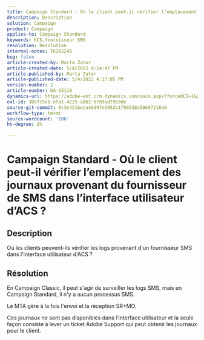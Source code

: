 ```yaml
---
title: Campaign Standard - Où le client peut-il vérifier l’emplacement des journaux provenant du fournisseur de SMS dans l’interface utilisateur d’ACS ?
description: Description
solution: Campaign
product: Campaign
applies-to: Campaign Standard
keywords: KCS,fournisseur SMS
resolution: Resolution
internal-notes: TK202245
bug: false
article-created-by: Marta Zator
article-created-date: 5/4/2022 4:14:47 PM
article-published-by: Marta Zator
article-published-date: 5/4/2022 4:17:05 PM
version-number: 2
article-number: KA-15118
dynamics-url: https://adobe-ent.crm.dynamics.com/main.aspx?forceUCI=1&pagetype=entityrecord&etn=knowledgearticle&id=95fdfd4c-c5cb-ec11-a7b5-6045bd00d4f5
exl-id: 3b5fc5eb-efa1-4225-a8b2-67d9ad79b9de
source-git-commit: 0c3e421beca46d9fe1952b1f98538a50697216a0
workflow-type: tm+mt
source-wordcount: '106'
ht-degree: 2%

---
```


# Campaign Standard - Où le client peut-il vérifier l’emplacement des journaux provenant du fournisseur de SMS dans l’interface utilisateur d’ACS ?

## Description


Où les clients peuvent-ils vérifier les logs provenant d&#39;un fournisseur SMS dans l&#39;interface utilisateur d&#39;ACS ?


## Résolution


En Campaign Classic, il peut s&#39;agir de surveiller les logs SMS, mais en Campaign Standard, il n&#39;y a aucun processus SMS.

Le MTA gère à la fois l&#39;envoi et la réception SR+MO.

Ces journaux ne sont pas disponibles dans l’interface utilisateur et la seule façon consiste à lever un ticket Adobe Support qui peut obtenir les journaux pour le client.
